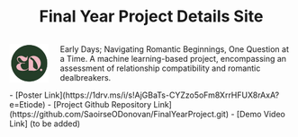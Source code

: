 <div style="text-align: center;">
  <h1>Final Year Project Details Site</h1>
</div>
<div style="display: flex; align-items: center;">
  <img src="favicon.png" alt="logo" style="width: 70px; height: 70px; margin-right: 20px;">
  <p>Early Days; Navigating Romantic Beginnings, One Question at a Time. A machine learning-based project, encompassing an assessment of relationship compatibility and romantic dealbreakers.</p>
</div>
 - [Poster Link](https://1drv.ms/i/s!AjGBaTs-CYZzo5oFm8XrrHFUX8rAxA?e=Etiode)
 - [Project Github Repository Link](https://github.com/SaoirseODonovan/FinalYearProject.git)
 - [Demo Video Link] (to be added)
